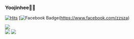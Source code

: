 ### Yoojinhee🙈🙉
[![Hits](https://hits.seeyoufarm.com/api/count/incr/badge.svg?url=https%3A%2F%2Fgithub.com%2Fyoojinhee03)](https://hits.seeyoufarm.com)
[![Facebook Badge](https://img.shields.io/badge/facebook-1877f2?style=flat-square&logo=facebook&logoColor=white&link=https://www.facebook.com/zzsza)(https://www.facebook.com/zzsza)
<div>
    <img src="https://github-readme-stats.vercel.app/api?username=yoojinhee03&show_icons=true">
</div>
<div>
    <img src="https://img.shields.io/badge/facebook-1877f2?style=flat-square&logo=facebook&logoColor=white&link=https://www.facebook.com/yoojinhee030207">
    <img src="https://img.shields.io/badge/Gmail-d14836?style=flat-square&logo=Gmail&logoColor=white&link=mailto:yoojinhee03@gmail.com">
</div>

<!--
**yoojinhee03/yoojinhee03** is a ✨ _special_ ✨ repository because its `README.md` (this file) appears on your GitHub profile.

Here are some ideas to get you started:

- 🔭 I’m currently working on ...
- 🌱 I’m currently learning ...
- 👯 I’m looking to collaborate on ...
- 🤔 I’m looking for help with ...
- 💬 Ask me about ...
- 📫 How to reach me: ...
- 😄 Pronouns: ...
- ⚡ Fun fact: ...
-->
